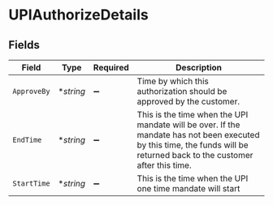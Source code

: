 # UPIAuthorizeDetails


## Fields

| Field                                                                                                                                                                   | Type                                                                                                                                                                    | Required                                                                                                                                                                | Description                                                                                                                                                             |
| ----------------------------------------------------------------------------------------------------------------------------------------------------------------------- | ----------------------------------------------------------------------------------------------------------------------------------------------------------------------- | ----------------------------------------------------------------------------------------------------------------------------------------------------------------------- | ----------------------------------------------------------------------------------------------------------------------------------------------------------------------- |
| `ApproveBy`                                                                                                                                                             | **string*                                                                                                                                                               | :heavy_minus_sign:                                                                                                                                                      | Time by which this authorization should be approved by the customer.                                                                                                    |
| `EndTime`                                                                                                                                                               | **string*                                                                                                                                                               | :heavy_minus_sign:                                                                                                                                                      | This is the time when the UPI mandate will be over. If the mandate has not been executed by this time, the funds will be returned back to the customer after this time. |
| `StartTime`                                                                                                                                                             | **string*                                                                                                                                                               | :heavy_minus_sign:                                                                                                                                                      | This is the time when the UPI one time mandate will start                                                                                                               |